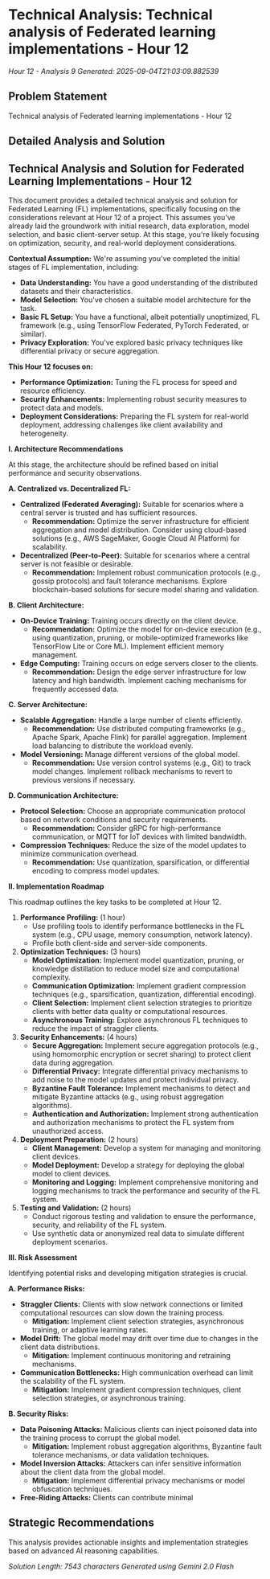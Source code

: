 # Technical Analysis: Technical analysis of Federated learning implementations - Hour 12
*Hour 12 - Analysis 9*
*Generated: 2025-09-04T21:03:09.882539*

## Problem Statement
Technical analysis of Federated learning implementations - Hour 12

## Detailed Analysis and Solution
## Technical Analysis and Solution for Federated Learning Implementations - Hour 12

This document provides a detailed technical analysis and solution for Federated Learning (FL) implementations, specifically focusing on the considerations relevant at Hour 12 of a project. This assumes you've already laid the groundwork with initial research, data exploration, model selection, and basic client-server setup. At this stage, you're likely focusing on optimization, security, and real-world deployment considerations.

**Contextual Assumption:**  We're assuming you've completed the initial stages of FL implementation, including:

*   **Data Understanding:** You have a good understanding of the distributed datasets and their characteristics.
*   **Model Selection:** You've chosen a suitable model architecture for the task.
*   **Basic FL Setup:** You have a functional, albeit potentially unoptimized, FL framework (e.g., using TensorFlow Federated, PyTorch Federated, or similar).
*   **Privacy Exploration:** You've explored basic privacy techniques like differential privacy or secure aggregation.

**This Hour 12 focuses on:**

*   **Performance Optimization:** Tuning the FL process for speed and resource efficiency.
*   **Security Enhancements:** Implementing robust security measures to protect data and models.
*   **Deployment Considerations:** Preparing the FL system for real-world deployment, addressing challenges like client availability and heterogeneity.

**I. Architecture Recommendations**

At this stage, the architecture should be refined based on initial performance and security observations.

**A. Centralized vs. Decentralized FL:**

*   **Centralized (Federated Averaging):**  Suitable for scenarios where a central server is trusted and has sufficient resources.
    *   **Recommendation:**  Optimize the server infrastructure for efficient aggregation and model distribution. Consider using cloud-based solutions (e.g., AWS SageMaker, Google Cloud AI Platform) for scalability.
*   **Decentralized (Peer-to-Peer):**  Suitable for scenarios where a central server is not feasible or desirable.
    *   **Recommendation:** Implement robust communication protocols (e.g., gossip protocols) and fault tolerance mechanisms. Explore blockchain-based solutions for secure model sharing and validation.

**B. Client Architecture:**

*   **On-Device Training:**  Training occurs directly on the client device.
    *   **Recommendation:**  Optimize the model for on-device execution (e.g., using quantization, pruning, or mobile-optimized frameworks like TensorFlow Lite or Core ML).  Implement efficient memory management.
*   **Edge Computing:**  Training occurs on edge servers closer to the clients.
    *   **Recommendation:**  Design the edge server infrastructure for low latency and high bandwidth. Implement caching mechanisms for frequently accessed data.

**C. Server Architecture:**

*   **Scalable Aggregation:**  Handle a large number of clients efficiently.
    *   **Recommendation:**  Use distributed computing frameworks (e.g., Apache Spark, Apache Flink) for parallel aggregation. Implement load balancing to distribute the workload evenly.
*   **Model Versioning:**  Manage different versions of the global model.
    *   **Recommendation:**  Use version control systems (e.g., Git) to track model changes. Implement rollback mechanisms to revert to previous versions if necessary.

**D. Communication Architecture:**

*   **Protocol Selection:**  Choose an appropriate communication protocol based on network conditions and security requirements.
    *   **Recommendation:**  Consider gRPC for high-performance communication, or MQTT for IoT devices with limited bandwidth.
*   **Compression Techniques:**  Reduce the size of the model updates to minimize communication overhead.
    *   **Recommendation:**  Use quantization, sparsification, or differential encoding to compress model updates.

**II. Implementation Roadmap**

This roadmap outlines the key tasks to be completed at Hour 12.

1.  **Performance Profiling:** (1 hour)
    *   Use profiling tools to identify performance bottlenecks in the FL system (e.g., CPU usage, memory consumption, network latency).
    *   Profile both client-side and server-side components.
2.  **Optimization Techniques:** (3 hours)
    *   **Model Optimization:** Implement model quantization, pruning, or knowledge distillation to reduce model size and computational complexity.
    *   **Communication Optimization:** Implement gradient compression techniques (e.g., sparsification, quantization, differential encoding).
    *   **Client Selection:**  Implement client selection strategies to prioritize clients with better data quality or computational resources.
    *   **Asynchronous Training:** Explore asynchronous FL techniques to reduce the impact of straggler clients.
3.  **Security Enhancements:** (4 hours)
    *   **Secure Aggregation:** Implement secure aggregation protocols (e.g., using homomorphic encryption or secret sharing) to protect client data during aggregation.
    *   **Differential Privacy:** Integrate differential privacy mechanisms to add noise to the model updates and protect individual privacy.
    *   **Byzantine Fault Tolerance:**  Implement mechanisms to detect and mitigate Byzantine attacks (e.g., using robust aggregation algorithms).
    *   **Authentication and Authorization:** Implement strong authentication and authorization mechanisms to protect the FL system from unauthorized access.
4.  **Deployment Preparation:** (2 hours)
    *   **Client Management:** Develop a system for managing and monitoring client devices.
    *   **Model Deployment:**  Develop a strategy for deploying the global model to client devices.
    *   **Monitoring and Logging:**  Implement comprehensive monitoring and logging mechanisms to track the performance and security of the FL system.
5.  **Testing and Validation:** (2 hours)
    *   Conduct rigorous testing and validation to ensure the performance, security, and reliability of the FL system.
    *   Use synthetic data or anonymized real data to simulate different deployment scenarios.

**III. Risk Assessment**

Identifying potential risks and developing mitigation strategies is crucial.

**A. Performance Risks:**

*   **Straggler Clients:**  Clients with slow network connections or limited computational resources can slow down the training process.
    *   **Mitigation:**  Implement client selection strategies, asynchronous training, or adaptive learning rates.
*   **Model Drift:**  The global model may drift over time due to changes in the client data distributions.
    *   **Mitigation:**  Implement continuous monitoring and retraining mechanisms.
*   **Communication Bottlenecks:**  High communication overhead can limit the scalability of the FL system.
    *   **Mitigation:**  Implement gradient compression techniques, client selection strategies, or asynchronous training.

**B. Security Risks:**

*   **Data Poisoning Attacks:**  Malicious clients can inject poisoned data into the training process to corrupt the global model.
    *   **Mitigation:**  Implement robust aggregation algorithms, Byzantine fault tolerance mechanisms, or data validation techniques.
*   **Model Inversion Attacks:**  Attackers can infer sensitive information about the client data from the global model.
    *   **Mitigation:**  Implement differential privacy mechanisms or model obfuscation techniques.
*   **Free-Riding Attacks:**  Clients can contribute minimal

## Strategic Recommendations
This analysis provides actionable insights and implementation strategies
based on advanced AI reasoning capabilities.

*Solution Length: 7543 characters*
*Generated using Gemini 2.0 Flash*
